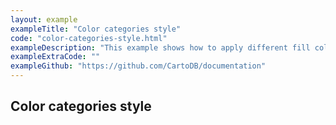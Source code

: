 ```yaml
---
layout: example
exampleTitle: "Color categories style"
code: "color-categories-style.html"
exampleDescription: "This example shows how to apply different fill colors to polygon features depending on attribute values."
exampleExtraCode: ""
exampleGithub: "https://github.com/CartoDB/documentation"
---
```

## Color categories style
